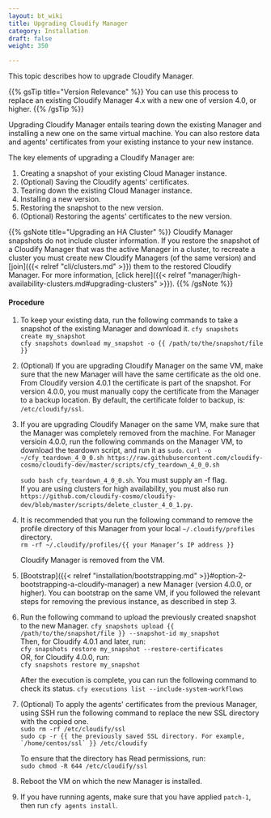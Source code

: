```yaml
---
layout: bt_wiki
title: Upgrading Cloudify Manager
category: Installation
draft: false
weight: 350

---
```


This topic describes how to upgrade Cloudify Manager.

{{% gsTip title="Version Relevance" %}}
You can use this process to replace an existing Cloudify Manager 4.x with a new one of version 4.0, or higher.
{{% /gsTip %}}

Upgrading Cloudify Manager entails tearing down the existing Manager and installing a new one on the same virtual machine. You can also restore data and agents' certificates from your existing instance to your new instance. 

The key elements of upgrading a Cloudify Manager are:

1. Creating a snapshot of your existing Cloud Manager instance.
2. (Optional) Saving the Cloudify agents' certificates.
3. Tearing down the existing Cloud Manager instance.
4. Installing a new version.
5. Restoring the snapshot to the new version.
6. (Optional) Restoring the agents' certificates to the new version.

{{% gsNote title="Upgrading an HA Cluster" %}}
Cloudify Manager snapshots do not include cluster information. If you restore the snapshot of a Cloudify Manager that was the active Manager in a cluster, to recreate a cluster you must create new Cloudify Managers (of the same version) and [join]({{< relref "cli/clusters.md" >}}) them to the restored Cloudify Manager. For more information, [click here]({{< relref "manager/high-availability-clusters.md#upgrading-clusters" >}}).
{{% /gsNote %}}

#### Procedure

1. To keep your existing data, run the following commands to take a snapshot of the existing Manager and download it.
      ```cfy snapshots create my_snapshot```<br>
      ```cfy snapshots download my_snapshot -o {{ /path/to/the/snapshot/file }}```
     
2. (Optional) If you are upgrading Cloudify Manager on the same VM,
make sure that the new Manager will have the same certificate as the old one.
From Cloudify version 4.0.1 the certificate is part of the snapshot.
For version 4.0.0, you must manually copy the certificate from the Manager to a backup location.
By default, the certificate folder to backup, is: `/etc/cloudify/ssl`.


3. If you are upgrading Cloudify Manager on the same VM,
make sure that the Manager was completely removed from the machine.
For Manager versioin 4.0.0, run the following commands on the Manager VM, to download the teardown script, and run it as `sudo`.
      ```curl -o ~/cfy_teardown_4_0_0.sh https://raw.githubusercontent.com/cloudify-cosmo/cloudify-dev/master/scripts/cfy_teardown_4_0_0.sh```<br>

      ```sudo bash cfy_teardown_4_0_0.sh```. You must supply an -f flag.<br>
      If you are using clusters for high availability, you must also run ```https://github.com/cloudify-cosmo/cloudify-dev/blob/master/scripts/delete_cluster_4_0_1.py```.


4. It is recommended that you run the following command to remove the profile directory of this Manager from your local `~/.cloudify/profiles` directory.      
      ```rm -rf ~/.cloudify/profiles/{{ your Manager’s IP address }}```

      Cloudify Manager is removed from the VM.

5. [Bootstrap]({{< relref "installation/bootstrapping.md" >}}#option-2-bootstrapping-a-cloudify-manager)
a new Manager (version 4.0.0, or higher). You can bootstrap on the same VM, if you followed the relevant steps for removing the previous instance, as described in step 3.

6. Run the following command to upload the previously created snapshot to the new Manager.
      ```cfy snapshots upload {{ /path/to/the/snapshot/file }} --snapshot-id my_snapshot```<br>
   Then, for Cloudify 4.0.1 and later, run: <br>
      ```cfy snapshots restore my_snapshot --restore-certificates``` <br>
   OR, for Cloudify 4.0.0, run: <br>
      ```cfy snapshots restore my_snapshot```

   After the execution is complete, you can run the following command to check its status.
      ```cfy executions list --include-system-workflows```

7. (Optional) To apply the agents' certificates from the previous Manager, using SSH run the following command to replace the new SSL directory with the copied one.      
      ```sudo rm -rf /etc/cloudify/ssl```<br>
      ```sudo cp -r {{ the previously saved SSL directory. For example, `/home/centos/ssl` }} /etc/cloudify```

      To ensure that the directory has Read permissions, run:   
      ```sudo chmod -R 644 /etc/cloudify/ssl```

8. Reboot the VM on which the new Manager is installed.

9. If you have running agents, make sure that you have applied `patch-1`, then run `cfy agents install`.
